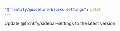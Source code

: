 ```yaml
---
"@frontify/guideline-blocks-settings": patch
---
```


Update @frontify/sidebar-settings to the latest version
